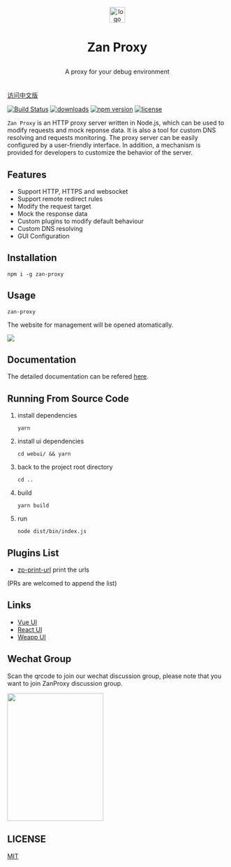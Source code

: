 <p  align="center">
    <a href="https://github.com/youzan/"><img alt="logo" width="36" height="36" src="https://img.yzcdn.cn/public_files/2017/02/09/e84aa8cbbf7852688c86218c1f3bbf17.png" alt="youzan">
    </a>
</p>
<h1 align="center">
    Zan Proxy
</h1>

<p align="center" style="margin: 30px 0 35px;">A proxy for your debug environment</p>

[访问中文版](./README.zh-CN.md)

[![Build Status](https://travis-ci.org/youzan/zan-proxy.svg?branch=master)](https://travis-ci.org/youzan/zan-proxy)
[![downloads](https://img.shields.io/npm/dt/zan-proxy.svg)](https://www.npmjs.com/package/zan-proxy)
[![npm version](https://img.shields.io/npm/v/zan-proxy.svg?style=flat)](https://www.npmjs.com/package/zan-proxy)
[![license](https://img.shields.io/npm/l/zan-proxy.svg)](https://www.npmjs.com/package/zan-proxy)

`Zan Proxy` is an HTTP proxy server written in Node.js, which can be used to modify requests and mock reponse data. It is also a tool for custom DNS resolving and requests monitoring.
The proxy server can be easily configured by a user-friendly interface. In addition, a mechanism is provided for developers to customize the behavior of the server.

## Features

* Support HTTP, HTTPS and websocket
* Support remote redirect rules
* Modify the request target
* Mock the response data
* Custom plugins to modify default behaviour
* Custom DNS resolving
* GUI Configuration

## Installation

```shell
npm i -g zan-proxy
```

## Usage

```shell
zan-proxy
```

The website for management will be opened atomatically.

<img src="https://img.yzcdn.cn/public_files/2018/03/29/538c49fa295df7dc7184d75fc1c1ab99.png" />

## Documentation

The detailed documentation can be refered [here](https://youzan.github.io/zan-proxy/book/).

## Running From Source Code

1. install dependencies

    ```shell
    yarn
    ```

2. install ui dependencies

    ```shell
    cd webui/ && yarn
    ```

3. back to the project root directory

    ```shell
    cd ..
    ```

4. build

    ```shell
    yarn build
    ```

5. run

    ```shell
    node dist/bin/index.js
    ```

## Plugins List

* [zp-print-url](https://www.npmjs.com/package/zp-print-url) print the urls

(PRs are welcomed to append the list)

## Links

* [Vue UI](https://github.com/youzan/vant)
* [React UI](https://www.youzanyun.com/zanui/zent)
* [Weapp UI](https://github.com/youzan/zanui-weapp)

## Wechat Group

Scan the qrcode to join our wechat discussion group, please note that you want to join ZanProxy discussion group.

<img src="https://img.yzcdn.cn/vant/wechat_20180606.png" width="220" height="292" >

## LICENSE

[MIT](https://zh.wikipedia.org/wiki/MIT%E8%A8%B1%E5%8F%AF%E8%AD%89)
